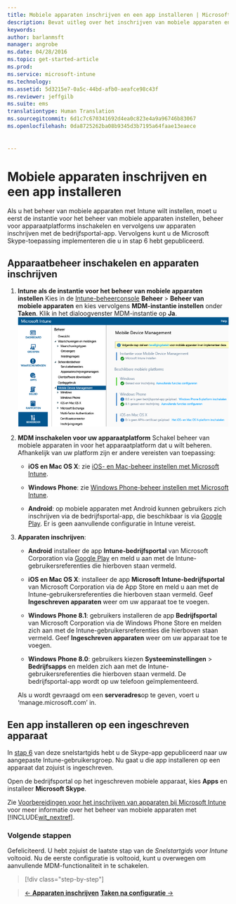 ```yaml
---
title: Mobiele apparaten inschrijven en een app installeren | Microsoft Intune
description: Bevat uitleg over het inschrijven van mobiele apparaten en het installeren van een app op een apparaat dat voor Intune is ingeschreven
keywords: 
author: barlanmsft
manager: angrobe
ms.date: 04/28/2016
ms.topic: get-started-article
ms.prod: 
ms.service: microsoft-intune
ms.technology: 
ms.assetid: 5d3215e7-0a5c-44bd-afb0-aeafce98c43f
ms.reviewer: jeffgilb
ms.suite: ems
translationtype: Human Translation
ms.sourcegitcommit: 6d1c7c670341692d4ea0c823e4a9a96746b83067
ms.openlocfilehash: 0da8725262ba08b9345d3b7195a64faae13eaece


---
```


# Mobiele apparaten inschrijven en een app installeren
Als u het beheer van mobiele apparaten met Intune wilt instellen, moet u eerst de instantie voor het beheer van mobiele apparaten instellen, beheer voor apparaatplatforms inschakelen en vervolgens uw apparaten inschrijven met de bedrijfsportal-app. Vervolgens kunt u de Microsoft Skype-toepassing implementeren die u in stap 6 hebt gepubliceerd.

## Apparaatbeheer inschakelen en apparaten inschrijven

1.  **Intune als de instantie voor het beheer van mobiele apparaten instellen** Kies in de [Intune-beheerconsole](https://manage.microsoft.com/) **Beheer** > **Beheer van mobiele apparaten** en kies vervolgens **MDM-instantie instellen** onder **Taken**.  Klik in het dialoogvenster MDM-instantie op **Ja**.
    ![Beheerconsole. MDM instellen op Intune](./media/mdmAuthority.png)

2.  **MDM inschakelen voor uw apparaatplatform** Schakel beheer van mobiele apparaten in voor het apparaatplatform dat u wilt beheren. Afhankelijk van uw platform zijn er andere vereisten van toepassing:

    -   **iOS en Mac OS X**: zie [iOS- en Mac-beheer instellen met Microsoft Intune](/intune/deploy-use/set-up-ios-and-mac-management-with-microsoft-intune).

    -   **Windows Phone**: zie [Windows Phone-beheer instellen met Microsoft Intune](/intune/deploy-use/set-up-windows-phone-management-with-microsoft-intune).

    -   **Android**: op mobiele apparaten met Android kunnen gebruikers zich inschrijven via de bedrijfsportal-app, die beschikbaar is via [Google Play](https://play.google.com/store/apps/details?id=com.skype.raider). Er is geen aanvullende configuratie in Intune vereist.

3.  **Apparaten inschrijven**:

    -   **Android** installeer de app **Intune-bedrijfsportal** van Microsoft Corporation via [Google Play](http://go.microsoft.com/fwlink/p/?LinkId=386612) en meld u aan met de Intune-gebruikersreferenties die hierboven staan vermeld.

    -   **iOS en Mac OS X**: installeer de app **Microsoft Intune-bedrijfsportal** van Microsoft Corporation via de App Store en meld u aan met de Intune-gebruikersreferenties die hierboven staan vermeld. Geef **Ingeschreven apparaten** weer om uw apparaat toe te voegen.

    -   **Windows Phone 8.1**: gebruikers installeren de app **Bedrijfsportal** van Microsoft Corporation via de Windows Phone Store en melden zich aan met de Intune-gebruikersreferenties die hierboven staan vermeld.  Geef **Ingeschreven apparaten** weer om uw apparaat toe te voegen.

    -   **Windows Phone 8.0**: gebruikers kiezen **Systeeminstellingen** &gt; **Bedrijfsapps** en melden zich aan met de Intune-gebruikersreferenties die hierboven staan vermeld. De bedrijfsportal-app wordt op uw telefoon geïmplementeerd.

    Als u wordt gevraagd om een **serveradres**op te geven, voert u ‘manage.microsoft.com’ in.

## Een app installeren op een ingeschreven apparaat
In [stap 6](start-with-a-paid-subscription-to-microsoft-intune-step-6.md) van deze snelstartgids hebt u de Skype-app gepubliceerd naar uw aangepaste Intune-gebruikersgroep. Nu gaat u die app installeren op een apparaat dat zojuist is ingeschreven.

Open de bedrijfsportal op het ingeschreven mobiele apparaat, kies **Apps** en installeer **Microsoft Skype**.

Zie [Voorbereidingen voor het inschrijven van apparaten bij Microsoft Intune](/intune/deploy-use/get-ready-to-enroll-devices-in-microsoft-intune) voor meer informatie over het beheer van mobiele apparaten met [!INCLUDE[wit_nextref](../includes/wit_nextref_md.md)].


### Volgende stappen
Gefeliciteerd. U hebt zojuist de laatste stap van de *Snelstartgids voor Intune* voltooid. Nu de eerste configuratie is voltooid, kunt u overwegen om aanvullende MDM-functionaliteit in te schakelen.

>[!div class="step-by-step"]

>[&larr; **Apparaten inschrijven**](.\start-with-a-paid-subscription-to-microsoft-intune-step-8.md)     [**Taken na configuratie** &rarr;](.\post-configuration-tasks.md)  



<!--HONumber=Aug16_HO4-->


